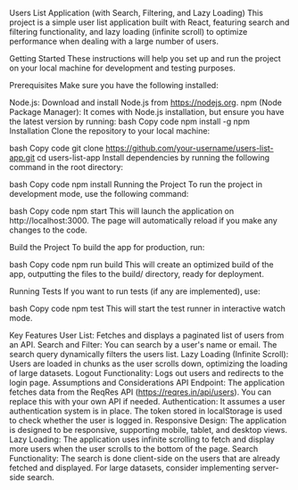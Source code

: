 Users List Application (with Search, Filtering, and Lazy Loading)
This project is a simple user list application built with React, featuring search and filtering functionality, and lazy loading (infinite scroll) to optimize performance when dealing with a large number of users.

Getting Started
These instructions will help you set up and run the project on your local machine for development and testing purposes.

Prerequisites
Make sure you have the following installed:

Node.js: Download and install Node.js from https://nodejs.org.
npm (Node Package Manager): It comes with Node.js installation, but ensure you have the latest version by running:
bash
Copy code
npm install -g npm
Installation
Clone the repository to your local machine:

bash
Copy code
git clone https://github.com/your-username/users-list-app.git
cd users-list-app
Install dependencies by running the following command in the root directory:

bash
Copy code
npm install
Running the Project
To run the project in development mode, use the following command:

bash
Copy code
npm start
This will launch the application on http://localhost:3000. The page will automatically reload if you make any changes to the code.

Build the Project
To build the app for production, run:

bash
Copy code
npm run build
This will create an optimized build of the app, outputting the files to the build/ directory, ready for deployment.

Running Tests
If you want to run tests (if any are implemented), use:

bash
Copy code
npm test
This will start the test runner in interactive watch mode.

Key Features
User List: Fetches and displays a paginated list of users from an API.
Search and Filter: You can search by a user's name or email. The search query dynamically filters the users list.
Lazy Loading (Infinite Scroll): Users are loaded in chunks as the user scrolls down, optimizing the loading of large datasets.
Logout Functionality: Logs out users and redirects to the login page.
Assumptions and Considerations
API Endpoint: The application fetches data from the ReqRes API (https://reqres.in/api/users). You can replace this with your own API if needed.
Authentication: It assumes a user authentication system is in place. The token stored in localStorage is used to check whether the user is logged in.
Responsive Design: The application is designed to be responsive, supporting mobile, tablet, and desktop views.
Lazy Loading: The application uses infinite scrolling to fetch and display more users when the user scrolls to the bottom of the page.
Search Functionality: The search is done client-side on the users that are already fetched and displayed. For large datasets, consider implementing server-side search.
